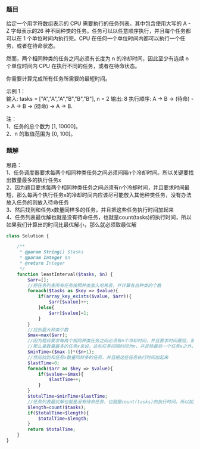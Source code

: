### 题目
给定一个用字符数组表示的 CPU 需要执行的任务列表。其中包含使用大写的 A - Z 字母表示的26 种不同种类的任务。任务可以以任意顺序执行，并且每个任务都可以在 1 个单位时间内执行完。CPU 在任何一个单位时间内都可以执行一个任务，或者在待命状态。

然而，两个相同种类的任务之间必须有长度为 n 的冷却时间，因此至少有连续 n 个单位时间内 CPU 在执行不同的任务，或者在待命状态。

你需要计算完成所有任务所需要的最短时间。

示例 1：   
输入: tasks = ["A","A","A","B","B","B"], n = 2
输出: 8
执行顺序: A -> B -> (待命) -> A -> B -> (待命) -> A -> B.   

注：   
1、任务的总个数为 [1, 10000]。   
2、n 的取值范围为 [0, 100]。   

### 题解
思路：   
1、任务调度器要求每两个相同种类任务之间必须间隔n个冷却时间。所以关键要找出数量最多的执行任务x   
2、因为题目要求每两个相同种类任务之间必须有n个冷却时间，并且要求时间最短，那么每两个执行任务x的冷却时间内应该尽可能放入其他种类任务，没有办法放入任务的则放入待命任务   
3、然后找到和任务x数量同样多的任务，并且把这些任务执行时间加起来   
4、任务列表最优解也就是没有待命任务，也就是count(tasks)的执行时间，所以如果我们计算出的时间比最优解小，那么就必须取最优解   

```php
class Solution {

    /**
     * @param String[] $tasks
     * @param Integer $n
     * @return Integer
     */
    function leastInterval($tasks, $n) {
        $arr=[];
        //把任务列表所有任务按照种类放入哈希表，并计算各自种类的个数
        foreach($tasks as $key => $value){
            if(array_key_exists($value, $arr)){
                $arr[$value]++;
            }else{
                $arr[$value]=1;
            }
        }
        //找到最大种类个数
        $max=max($arr);
        //因为题目要求每两个相同种类任务之间必须有n个冷却时间，并且要求时间最短，那么冷却时间内应该尽可能放入其他种类任务，没有办法放入任务的则放入待命任务
        //那么拿数量最多的任务x来说，这些任务间隔时间为n，并且除最后一个任务x之外，其他x后面一定有n个其他任务，所以除最后一个任务x之后的任务是(max-1)*(n+1)个任务
        $minTime=($max-1)*($n+1);
        //然后找到和任务x数量同样多的任务，并且把这些任务执行时间加起来
        $lastTime=0;
        foreach($arr as $key => $value){
            if($value==$max){
                $lastTime++;
            }
        }
        $totalTime=$minTime+$lastTime;
        //任务列表最优解也就是没有待命任务，也就是count(tasks)的执行时间，所以如果我们计算出的时间比最优解小，那么就必须取最优解
        $length=count($tasks);
        if($totalTime<$length){
            $totalTime=$length;
        }
        return $totalTime;
    }
}
```
